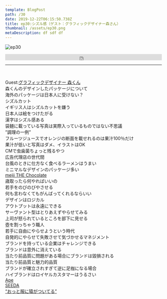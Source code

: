 ```yaml
---  
template: BlogPost  
path: /30
date: 2019-12-22T06:15:50.738Z  
title: ep30:シズル感（ゲスト：グラフィックデザイナー森さん）
thumbnail: /assets/ep30.png
metaDescription: df sdf df  
---  
```

![ep30](/assets/ep30.png)  

<iframe width="100%" height="20" scrolling="no" frameborder="no" allow="autoplay" src="https://w.soundcloud.com/player/?url=https%3A//api.soundcloud.com/tracks/732166477&amp;color=%23ff5500&amp;inverse=false&amp;auto_play=false&amp;show_user=true"></iframe>

***
  
</br>

<p>Guest:<a href="https://www.facebook.com/yuya.mori.35" target="_blank" rel="noreferrer noopener" aria-label="グラフィックデザイナー 森くん (新しいタブで開く)">グラフィックデザイナー 森くん</a><br>
森くんのデザインしたパッケージについて<br>海外のパッケージは日本人に受けない？<br>シズルカット<br>イギリス人はシズルカットを嫌う<br>日本人は絵をつけたがる<br>漢字はシズル感ある<br>袋麺に載っている写真は実際入っているものではない不思議<br>”調理の一例”<br>フルーツジュースでオレンジの断面を載せれるのは果汁100％だけ<br>果汁が低いと写真はダメ、イラストはOK<br>CMで虫歯菌ちょっと残るやつ<br>広告代理店の世代間<br>台風のときに仕方なく食べるラーメンはうまい<br>ミニマルなデザインのパッケージ多い<br><a rel="noreferrer noopener" aria-label="meiji THE Chocolate (新しいタブで開く)" href="https://www.meiji.co.jp/sweets/chocolate/the-chocolate/" target="_blank">meiji THE Chocolate</a><br>歳取ったら何やればいいの<br>若手をのびのびやさせる<br>何も言わなくてもがんばってくれるならいい<br>デザインはロジカル<br>アウトプットは永遠にできる<br>サーヴァント型はとりあえずやらせてみる<br>上司が怒られているところを部下に見せる<br>壺を割っちゃう職人<br>若手に自由にやらせようという時代<br>自発的にやらせて失敗させて気づかせるマネジメント<br>ブランドを持っている企業はチャレンジできる<br>ブランドは意外に消えている<br>当たり前品質に問題がある場合にブランドは毀損される<br>当たり前品質と魅力的品質<br>ブランドが確立されすぎて逆に足枷になる場合<br>ハイブランドはロイヤルカスタマーはうるさい<br><a rel="noreferrer noopener" aria-label=" Ape (新しいタブで開く)" href="https://bape.com/index/" target="_blank">Ape</a><br><a rel="noreferrer noopener" aria-label="SEEDA (新しいタブで開く)" href="https://ja.wikipedia.org/wiki/SEEDA" target="_blank">SEEDA</a><br><a href="https://www.youtube.com/watch?v=2JuIziynF2o" target="_blank" rel="noreferrer noopener" aria-label="“おっと服に猿がついてる” (新しいタブで開く)">“おっと服に猿がついてる”</a></p>
